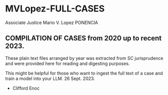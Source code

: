 # MVLopez-FULL-CASES
Associate Justice Mario V. Lopez PONENCIA

## COMPILATION OF CASES from 2020 up to recent 2023.

These plain text files arranged by year was extracted from SC jurisprudence and were provided here for reading and digesting purposes.

This might be helpful for those who want to ingest the full text of a case and train a model into your LLM. 26 Sept. 2023.

- Clifford Enoc
